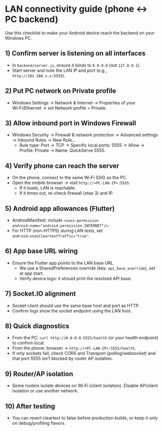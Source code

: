 # LAN connectivity guide (phone ↔ PC backend)

Use this checklist to make your Android device reach the backend on your Windows PC.

## 1) Confirm server is listening on all interfaces
- In `backend/server.js`, ensure it binds to `0.0.0.0` (not `127.0.0.1`).
- Start server and note the LAN IP and port (e.g., `http://192.168.x.x:5555`).

## 2) Put PC network on Private profile
- Windows Settings → Network & Internet → Properties of your Wi‑Fi/Ethernet → set Network profile = Private.

## 3) Allow inbound port in Windows Firewall
- Windows Security → Firewall & network protection → Advanced settings → Inbound Rules → New Rule…
  - Rule type: Port → TCP → Specific local ports: 5555 → Allow → Profile: Private → Name: QuickServe 5555.

## 4) Verify phone can reach the server
- On the phone, connect to the same Wi‑Fi SSID as the PC.
- Open the mobile browser → visit `http://<PC-LAN-IP>:5555`.
  - If it loads, LAN is reachable.
  - If it times out, re-check firewall (step 3) and IP.

## 5) Android app allowances (Flutter)
- AndroidManifest: include `<uses-permission android:name="android.permission.INTERNET"/>`.
- For HTTP (non-HTTPS) during LAN tests, set `android:usesCleartextTraffic="true"`.

## 6) App base URL wiring
- Ensure the Flutter app points to the LAN base URL.
  - We use a SharedPreferences override (key: `api_base_override`), set at app start.
  - Verify device logs: it should print the resolved API base.

## 7) Socket.IO alignment
- Socket client should use the same base host and port as HTTP.
- Confirm logs show the socket endpoint using the LAN host.

## 8) Quick diagnostics
- From the PC: `curl http://0.0.0.0:5555/health` (or your health endpoint) to confirm local.
- From the phone: browser → `http://<PC-LAN-IP>:5555/health`.
- If only sockets fail, check CORS and Transport (polling/websocket) and that port 5555 isn’t blocked by router AP isolation.

## 9) Router/AP isolation
- Some routers isolate devices on Wi‑Fi (client isolation). Disable AP/client isolation or use another network.

## 10) After testing
- You can revert cleartext to false before production builds, or keep it only on debug/profiling flavors.
